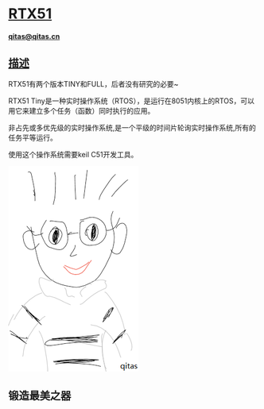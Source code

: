 ﻿# [RTX51](https://github.com/qitas/RTX51) 

#### qitas@qitas.cn

## [描述](https://github.com/qitas/RTX51/wiki) 

RTX51有两个版本TINY和FULL，后者没有研究的必要~

RTX51 Tiny是一种实时操作系统（RTOS），是运行在8051内核上的RTOS，可以用它来建立多个任务（函数）同时执行的应用。

非占先或多优先级的实时操作系统,是一个平级的时间片轮询实时操作系统,所有的任务平等运行。

使用这个操作系统需要keil C51开发工具。

[![sites](qitas/qitas.png)](http://www.qitas.cn)

## 锻造最美之器